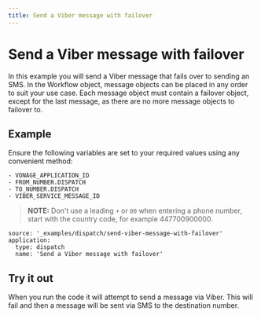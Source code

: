 ```yaml
---
title: Send a Viber message with failover
---
```


# Send a Viber message with failover

In this example you will send a Viber message that fails over to sending an SMS. In the Workflow object, message objects can be placed in any order to suit your use case. Each message object must contain a failover object, except for the last message, as there are no more message objects to failover to.

## Example

Ensure the following variables are set to your required values using any convenient method:

```snippet_variables
- VONAGE_APPLICATION_ID
- FROM_NUMBER.DISPATCH
- TO_NUMBER.DISPATCH
- VIBER_SERVICE_MESSAGE_ID
```

> **NOTE:** Don't use a leading `+` or `00` when entering a phone number, start with the country code, for example 447700900000.

```code_snippets
source: '_examples/dispatch/send-viber-message-with-failover'
application:
  type: dispatch
  name: 'Send a Viber message with failover'
```

## Try it out

When you run the code it will attempt to send a message via Viber. This will fail and then a message will be sent via SMS to the destination number.
